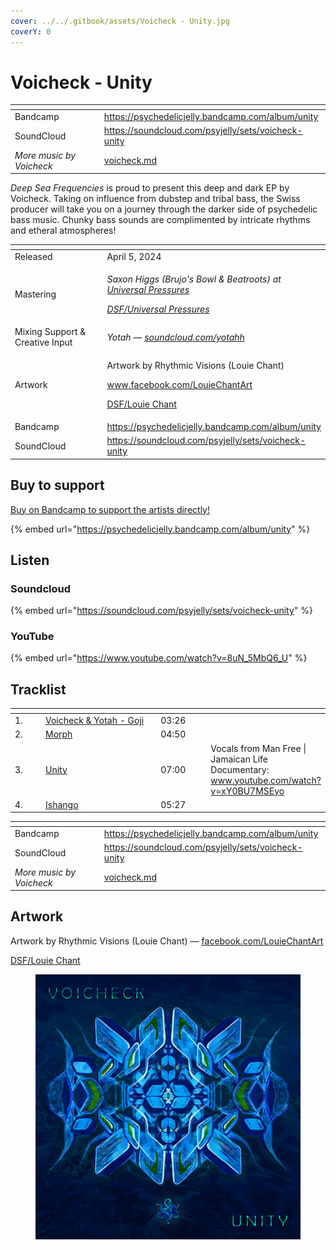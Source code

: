 ```yaml
---
cover: ../../.gitbook/assets/Voicheck - Unity.jpg
coverY: 0
---
```


# Voicheck - Unity

<table data-view="cards"><thead><tr><th></th><th data-hidden data-card-target data-type="content-ref"></th></tr></thead><tbody><tr><td>Bandcamp</td><td><a href="https://psychedelicjelly.bandcamp.com/album/unity">https://psychedelicjelly.bandcamp.com/album/unity</a></td></tr><tr><td>SoundCloud</td><td><a href="https://soundcloud.com/psyjelly/sets/voicheck-unity">https://soundcloud.com/psyjelly/sets/voicheck-unity</a></td></tr><tr><td><em>More music by Voicheck</em></td><td><a href="../../artists/music/voicheck.md">voicheck.md</a></td></tr></tbody></table>

_Deep Sea Frequencies_ is proud to present this deep and dark EP by Voicheck. Taking on influence from dubstep and tribal bass, the Swiss producer will take you on a journey through the darker side of psychedelic bass music. Chunky bass sounds are complimented by intricate rhythms and etheral atmospheres!

<table data-header-hidden><thead><tr><th width="156"></th><th></th></tr></thead><tbody><tr><td>Released</td><td>April 5, 2024</td></tr><tr><td>Mastering</td><td><p><em>Saxon Higgs (Brujo's Bowl &#x26; Beatroots) at</em> <a href="https://www.facebook.com/universalpressures"><em>Universal Pressures</em></a> </p><p><a href="../../artists/mastering/universal-pressures.md"><em>DSF/Universal Pressures</em></a> </p></td></tr><tr><td>Mixing Support &#x26; Creative Input</td><td><em>Yotah —</em> <a href="https://soundcloud.com/yotahh"><em>soundcloud.com/yotahh</em></a> </td></tr><tr><td>Artwork</td><td><p>Artwork by Rhythmic Visions (Louie Chant) </p><p><a href="https://www.facebook.com/LouieChantArt">www.facebook.com/LouieChantArt</a> </p><p><a href="../../artists/graphic/louie-chant.md">DSF/Louie Chant</a> </p></td></tr><tr><td>Bandcamp</td><td><a href="https://psychedelicjelly.bandcamp.com/album/unity">https://psychedelicjelly.bandcamp.com/album/unity</a></td></tr><tr><td>SoundCloud</td><td><a href="https://soundcloud.com/psyjelly/sets/voicheck-unity">https://soundcloud.com/psyjelly/sets/voicheck-unity</a></td></tr></tbody></table>

## Buy to support

[Buy on Bandcamp to support the artists directly!](https://psychedelicjelly.bandcamp.com/album/unity)&#x20;

{% embed url="https://psychedelicjelly.bandcamp.com/album/unity" %}

## Listen

### Soundcloud

{% embed url="https://soundcloud.com/psyjelly/sets/voicheck-unity" %}

### YouTube

{% embed url="https://www.youtube.com/watch?v=8uN_5MbQ6_U" %}

## Tracklist

<table data-header-hidden><thead><tr><th width="40"></th><th width="195"></th><th width="72"></th><th></th></tr></thead><tbody><tr><td>1.</td><td><a href="https://psychedelicjelly.bandcamp.com/track/goji">Voicheck &#x26; Yotah - Goji</a> </td><td>03:26</td><td></td></tr><tr><td>2.</td><td><a href="https://psychedelicjelly.bandcamp.com/track/morph">Morph</a> </td><td>04:50</td><td></td></tr><tr><td>3.</td><td><a href="https://psychedelicjelly.bandcamp.com/track/unity">Unity</a> </td><td>07:00</td><td>Vocals from Man Free | Jamaican Life Documentary:<br><a href="https://www.youtube.com/watch?v=xY0BU7MSEyo">www.youtube.com/watch?v=xY0BU7MSEyo</a> </td></tr><tr><td>4.</td><td><a href="https://psychedelicjelly.bandcamp.com/track/ishango">Ishango</a> </td><td>05:27</td><td></td></tr></tbody></table>

<table data-view="cards"><thead><tr><th></th><th data-hidden data-card-target data-type="content-ref"></th></tr></thead><tbody><tr><td>Bandcamp</td><td><a href="https://psychedelicjelly.bandcamp.com/album/unity">https://psychedelicjelly.bandcamp.com/album/unity</a></td></tr><tr><td>SoundCloud</td><td><a href="https://soundcloud.com/psyjelly/sets/voicheck-unity">https://soundcloud.com/psyjelly/sets/voicheck-unity</a></td></tr><tr><td><em>More music by Voicheck</em></td><td><a href="../../artists/music/voicheck.md">voicheck.md</a></td></tr></tbody></table>

## Artwork

Artwork by Rhythmic Visions (Louie Chant) — [facebook.com/LouieChantArt](https://www.facebook.com/LouieChantArt)&#x20;

[DSF/Louie Chant](../../artists/graphic/louie-chant.md)&#x20;

<figure><img src="../../.gitbook/assets/Voicheck - Unity.jpg" alt=""><figcaption></figcaption></figure>
